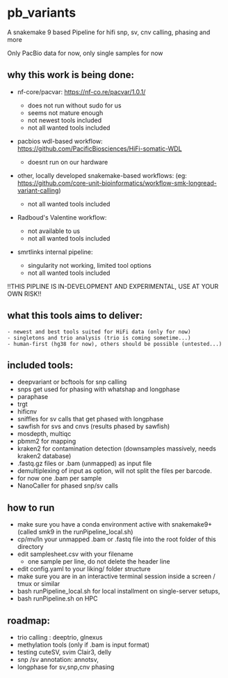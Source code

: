 # pb_variants 
A snakemake 9 based Pipeline for hifi snp, sv, cnv calling, phasing and more

Only PacBio data for now, only single samples for now


## why this work is being done:
- nf-core/pacvar: https://nf-co.re/pacvar/1.0.1/
    - does not run without sudo for us
    - seems not mature enough
    - not newest tools included
    - not all wanted tools included

- pacbios wdl-based workflow: https://github.com/PacificBiosciences/HiFi-somatic-WDL
    - doesnt run on our hardware

- other, locally developed snakemake-based workflows: (eg: https://github.com/core-unit-bioinformatics/workflow-smk-longread-variant-calling)
    - not all wanted tools included

- Radboud's Valentine workflow:
    - not available to us
    - not all wanted tools included

- smrtlinks internal pipeline:
    - singularity not working, limited tool options
    - not all wanted tools included


!!THIS PIPLINE IS IN-DEVELOPMENT AND EXPERIMENTAL, USE AT YOUR OWN RISK!!

## what this tools aims to deliver:
    - newest and best tools suited for HiFi data (only for now)
    - singletons and trio analysis (trio is coming sometime...)
    - human-first (hg38 for now), others should be possible (untested...)

## included tools:
- deepvariant or bcftools for snp calling
- snps get used for phasing with whatshap and longphase
- paraphase 
- trgt
- hificnv 
- sniffles for sv calls that get phased with longphase
- sawfish for svs and cnvs (results phased by sawfish)
- mosdepth, multiqc
- pbmm2 for mapping
- kraken2 for contamination detection (downsamples massively, needs kraken2 database)
- .fastq.gz files or .bam (unmapped) as input file
- demultiplexing of input as option, will not split the files per barcode.
- for now one .bam per sample
- NanoCaller for phased snp/sv calls

## how to run
- make sure you have a conda environment active with snakemake9+ (called smk9 in the runPipeline_local.sh)
- cp/mv/ln your unmapped .bam or .fastq file into the root folder of this directory
- edit samplesheet.csv with your filename 
    - one sample per line, do not delete the header line
- edit config.yaml to your liking/ folder structure
- make sure you are in an interactive terminal session inside a screen / tmux or similar
- bash runPipeline_local.sh for local installment on single-server setups, 
- bash runPipeline.sh on HPC 


## roadmap:
- trio calling : deeptrio, glnexus
- methylation tools (only if .bam is input format)
- testing cuteSV, svim Clair3, delly 
- snp /sv annotation: annotsv,
- longphase for sv,snp,cnv phasing

